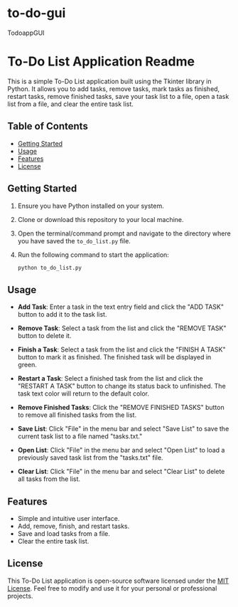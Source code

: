 # to-do-gui
TodoappGUI
# To-Do List Application Readme

This is a simple To-Do List application built using the Tkinter library in Python. It allows you to add tasks, remove tasks, mark tasks as finished, restart tasks, remove finished tasks, save your task list to a file, open a task list from a file, and clear the entire task list.

## Table of Contents
- [Getting Started](#getting-started)
- [Usage](#usage)
- [Features](#features)
- [License](#license)

## Getting Started
1. Ensure you have Python installed on your system.
2. Clone or download this repository to your local machine.
3. Open the terminal/command prompt and navigate to the directory where you have saved the `to_do_list.py` file.
4. Run the following command to start the application:

   ```bash
   python to_do_list.py
   ```

## Usage
- **Add Task**: Enter a task in the text entry field and click the "ADD TASK" button to add it to the task list.

- **Remove Task**: Select a task from the list and click the "REMOVE TASK" button to delete it.

- **Finish a Task**: Select a task from the list and click the "FINISH A TASK" button to mark it as finished. The finished task will be displayed in green.

- **Restart a Task**: Select a finished task from the list and click the "RESTART A TASK" button to change its status back to unfinished. The task text color will return to the default color.

- **Remove Finished Tasks**: Click the "REMOVE FINISHED TASKS" button to remove all finished tasks from the list.

- **Save List**: Click "File" in the menu bar and select "Save List" to save the current task list to a file named "tasks.txt."

- **Open List**: Click "File" in the menu bar and select "Open List" to load a previously saved task list from the "tasks.txt" file.

- **Clear List**: Click "File" in the menu bar and select "Clear List" to delete all tasks from the list.

## Features
- Simple and intuitive user interface.
- Add, remove, finish, and restart tasks.
- Save and load tasks from a file.
- Clear the entire task list.

## License
This To-Do List application is open-source software licensed under the [MIT License](LICENSE). Feel free to modify and use it for your personal or professional projects.